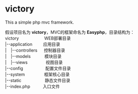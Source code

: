# victory
This a simple php mvc framework.

假设项目名为 **victory**，MVC的框架命名为 **Easyphp**，目录结构为：<br>
victory&emsp;&emsp;&emsp;&emsp;&emsp;&emsp;WEB部署目录<br>
|--application	&emsp;&emsp; 应用目录<br>
|&emsp;|--controllers &emsp; 控制器目录<br>
|&emsp;|--models &emsp;&emsp;&emsp;模块目录<br>
|&emsp;|--views &emsp;&emsp;&emsp;&emsp;视图目录<br>
|--config &emsp;&emsp;&emsp;&emsp;&emsp;配置文件目录<br>
|--system &emsp;&emsp;&emsp;&emsp; 框架核心目录<br>
|--static &emsp;&emsp;&emsp;&emsp;&emsp; 静态文件目录<br>
|--index.php&emsp;&emsp;&emsp;入口文件<br>